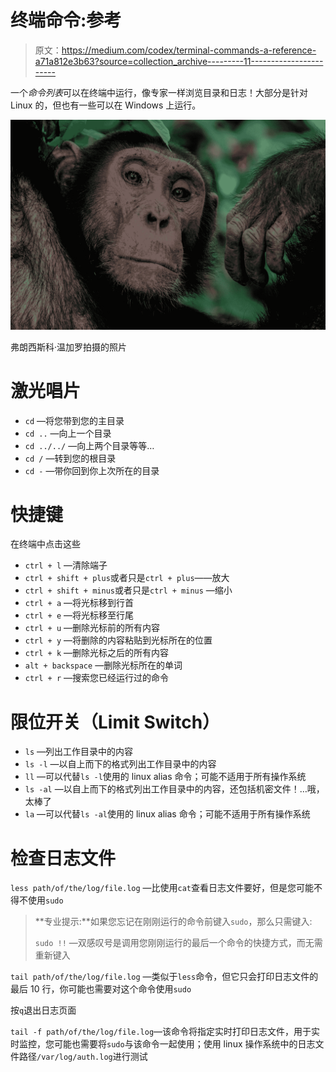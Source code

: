 # 终端命令:参考

> 原文：<https://medium.com/codex/terminal-commands-a-reference-a71a812e3b63?source=collection_archive---------11----------------------->

一个*命令列表*可以在终端中运行，像专家一样浏览目录和日志！大部分是针对 Linux 的，但也有一些可以在 Windows 上运行。

![](img/7c3fdf42dfb96c91f2c23993d0a027fd.png)

弗朗西斯科·温加罗拍摄的照片

# 激光唱片

*   `cd` —将您带到您的主目录
*   `cd ..` —向上一个目录
*   `cd ../../` —向上两个目录等等…
*   `cd /` —转到您的根目录
*   `cd -` —带你回到你上次所在的目录

# 快捷键

在终端中点击这些

*   `ctrl + l` —清除端子
*   `ctrl + shift + plus`或者只是`ctrl + plus`——放大
*   `ctrl + shift + minus`或者只是`ctrl + minus` —缩小
*   `ctrl + a` —将光标移到行首
*   `ctrl + e` —将光标移至行尾
*   `ctrl + u` —删除光标前的所有内容
*   `ctrl + y` —将删除的内容粘贴到光标所在的位置
*   `ctrl + k` —删除光标之后的所有内容
*   `alt + backspace` —删除光标所在的单词
*   `ctrl + r` —搜索您已经运行过的命令

# 限位开关（Limit Switch）

*   `ls` —列出工作目录中的内容
*   `ls -l` —以自上而下的格式列出工作目录中的内容
*   `ll` —可以代替`ls -l`使用的 linux alias 命令；可能不适用于所有操作系统
*   `ls -al` —以自上而下的格式列出工作目录中的内容，还包括机密文件！…哦，太棒了
*   `la` —可以代替`ls -al`使用的 linux alias 命令；可能不适用于所有操作系统

# 检查日志文件

`less path/of/the/log/file.log` —比使用`cat`查看日志文件要好，但是您可能不得不使用`sudo`

> **专业提示:**如果您忘记在刚刚运行的命令前键入`sudo`，那么只需键入:
> 
> `sudo !!` —双感叹号是调用您刚刚运行的最后一个命令的快捷方式，而无需重新键入

`tail path/of/the/log/file.log` —类似于`less`命令，但它只会打印日志文件的最后 10 行，你可能也需要对这个命令使用`sudo`

按`q`退出日志页面

`tail -f path/of/the/log/file.log`—该命令将指定实时打印日志文件，用于实时监控，您可能也需要将`sudo`与该命令一起使用；使用 linux 操作系统中的日志文件路径`/var/log/auth.log`进行测试
